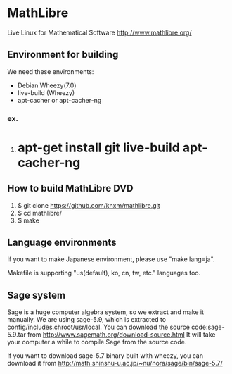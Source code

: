 # MathLibre

Live Linux for Mathematical Software
http://www.mathlibre.org/
 
## Environment for building
We need these environments:
* Debian Wheezy(7.0)
* live-build (Wheezy)
* apt-cacher or apt-cacher-ng

### ex.
1. # apt-get install git live-build apt-cacher-ng

## How to build MathLibre DVD

1. $ git clone https://github.com/knxm/mathlibre.git
1. $ cd mathlibre/
1. $ make

## Language environments
If you want to make Japanese environment,
please use "make lang=ja".

Makefile is supporting "us(default), ko, cn, tw, etc." languages too.

## Sage system
Sage is a huge computer algebra system, so we extract and make it manually.
We are using sage-5.9, which is extracted to config/includes.chroot/usr/local.
You can download the source code:sage-5.9.tar from
http://www.sagemath.org/download-source.html
It will take your computer a while to compile Sage from the source code.

If you want to download sage-5.7 binary built with wheezy,
you can download it from
http://math.shinshu-u.ac.jp/~nu/nora/sage/bin/sage-5.7/
